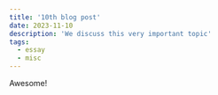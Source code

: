 ```yaml
---
title: '10th blog post'
date: 2023-11-10
description: 'We discuss this very important topic'
tags: 
  - essay
  - misc
---
```


Awesome!